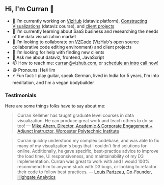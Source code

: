 ## Hi, I'm Curran 👋

- 🔭 I’m currently working on [VizHub](https://vizhub.com/) (dataviz platform), [Constructing Visualizations](https://www.youtube.com/watch?v=bZhWCO-bDek&list=PL9yYRbwpkykthTFJl9vYr_C0FCjRIn_7G) (dataviz course), and [client projects](https://x.com/currankelleher/status/1777763309107712003)
- 🌱 I’m currently learning about SaaS business and researching the needs of the data visualization market
- 👯 I’m looking to collaborate on [VZCode](https://github.com/vizhub-core/vzcode) (VizHub's open source collaborative code editing environment) and client projects
- 🤔 I’m looking for help with finding new clients
- 💬 Ask me about dataviz, frontend, JavaScript
- 📫 How to reach me: curran@vizhub.com, or [schedule an intro call now!](https://calendly.com/curran-kelleher/casual)
- 😄 Pronouns: He/Him
- ⚡ Fun fact: I play guitar, speak German, lived in India for 5 years, I'm into meditation, and I'm a vegan bodybuilder

### Testimonials

Here are some things folks have to say about me:

> Curran Kelleher has taught graduate level courses in data visualization.  He can produce great work and teach others to do so too!
> — [Mike Ahern, Director, Academic & Corporate Engagement + Adjunct Instructor, Worcester Polytechnic Institute](https://www.linkedin.com/in/michael-ahern-85951a56/)

> Curran quickly understood my complex codebase, and was able to fix many of my visualization's bugs that I couldn't find solutions for online. Additionally, he gave specific, best-practice advice to improve the load time, UI responsiveness, and maintainability of my D3 implementation. Curran was great to work with and I would 100% recommend him to anyone stuck with D3 bugs, or looking to refactor their code to follow best practices.
> — [Louis Parizeau, Co-Founder, Highgate Analytics](https://www.linkedin.com/in/louis-parizeau-6b0510156/)

